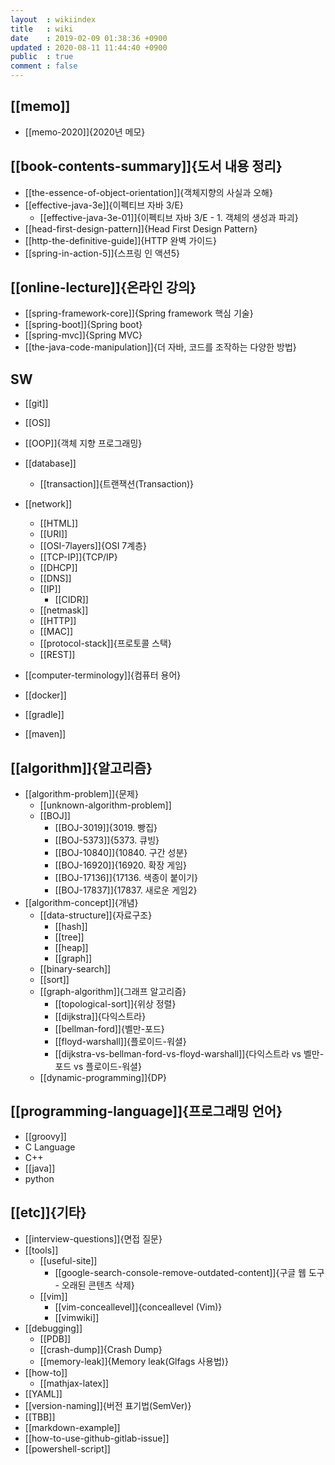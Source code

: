 ```yaml
---
layout  : wikiindex
title   : wiki
date    : 2019-02-09 01:38:36 +0900
updated : 2020-08-11 11:44:40 +0900
public  : true
comment : false
---
```


## [[memo]]
* [[memo-2020]]{2020년 메모}


## [[book-contents-summary]]{도서 내용 정리}
* [[the-essence-of-object-orientation]]{객체지향의 사실과 오해}
* [[effective-java-3e]]{이펙티브 자바 3/E}
	* [[effective-java-3e-01]]{이펙티브 자바 3/E - 1. 객체의 생성과 파괴}
* [[head-first-design-pattern]]{Head First Design Pattern}
* [[http-the-definitive-guide]]{HTTP 완벽 가이드}
* [[spring-in-action-5]]{스프링 인 액션5}
 
## [[online-lecture]]{온라인 강의}
* [[spring-framework-core]]{Spring framework 핵심 기술}
* [[spring-boot]]{Spring boot}
* [[spring-mvc]]{Spring MVC}
* [[the-java-code-manipulation]]{더 자바, 코드를 조작하는 다양한 방법}
 

 
## SW
* [[git]]
* [[OS]]
* [[OOP]]{객체 지향 프로그래밍}
* [[database]]
	* [[transaction]]{트랜잭션(Transaction)}
* [[network]]
	* [[HTML]]
	* [[URI]]
	* [[OSI-7layers]]{OSI 7계층}
	* [[TCP-IP]]{TCP/IP}
	* [[DHCP]]
	* [[DNS]]
	* [[IP]]
		* [[CIDR]]
	* [[netmask]]
	* [[HTTP]]
	* [[MAC]]
	* [[protocol-stack]]{프로토콜 스택}
	* [[REST]]

* [[computer-terminology]]{컴퓨터 용어}
* [[docker]]
* [[gradle]]
* [[maven]]

## [[algorithm]]{알고리즘}
* [[algorithm-problem]]{문제}
	* [[unknown-algorithm-problem]]
	* [[BOJ]]
		* [[BOJ-3019]]{3019. 빵집}
		* [[BOJ-5373]]{5373. 큐빙}
		* [[BOJ-10840]]{10840. 구간 성분}
		* [[BOJ-16920]]{16920. 확장 게임}
		* [[BOJ-17136]]{17136. 색종이 붙이기}
		* [[BOJ-17837]]{17837. 새로운 게임2}
* [[algorithm-concept]]{개념}
	* [[data-structure]]{자료구조}
		* [[hash]]
		* [[tree]]
		* [[heap]]
		* [[graph]]
	* [[binary-search]]
	* [[sort]]
	* [[graph-algorithm]]{그래프 알고리즘}
		* [[topological-sort]]{위상 정렬}
		* [[dijkstra]]{다익스트라}
		* [[bellman-ford]]{벨만-포드}
		* [[floyd-warshall]]{플로이드-워셜}
		* [[dijkstra-vs-bellman-ford-vs-floyd-warshall]]{다익스트라 vs 벨만-포드 vs 플로이드-워셜}
	* [[dynamic-programming]]{DP}
 
## [[programming-language]]{프로그래밍 언어}
* [[groovy]]
* C Language
* C++
* [[java]]
* python
 
 

## [[etc]]{기타}
* [[interview-questions]]{면접 질문}
* [[tools]]
    * [[useful-site]]
        * [[google-search-console-remove-outdated-content]]{구글 웹 도구 - 오래된 콘텐츠 삭제}
	* [[vim]]
		* [[vim-conceallevel]]{conceallevel (Vim)}
		* [[vimwiki]]
* [[debugging]]
	* [[PDB]]
	* [[crash-dump]]{Crash Dump}
	* [[memory-leak]]{Memory leak(Glfags 사용법)}
* [[how-to]]
    * [[mathjax-latex]]
* [[YAML]]
* [[version-naming]]{버전 표기법(SemVer)}
* [[TBB]]
* [[markdown-example]]
* [[how-to-use-github-gitlab-issue]]
* [[powershell-script]]
